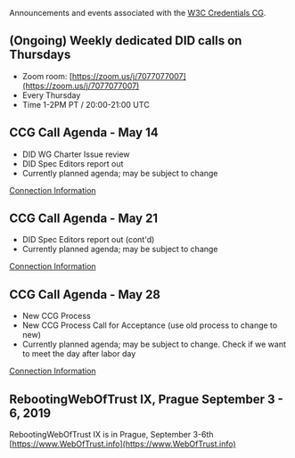 Announcements and events associated with the [W3C Credentials CG](https://w3c-ccg.github.io).

## (Ongoing) Weekly dedicated DID calls on Thursdays

- Zoom room: [https://zoom.us/j/7077077007](https://zoom.us/j/7077077007)
- Every Thursday
- Time 1-2PM PT / 20:00-21:00 UTC

## CCG Call Agenda - May 14
- DID WG Charter Issue review
- DID Spec Editors report out
- Currently planned agenda; may be subject to change

[Connection Information](https://w3c-ccg.github.io)

## CCG Call Agenda - May 21
- DID Spec Editors report out (cont'd)
- Currently planned agenda; may be subject to change

[Connection Information](https://w3c-ccg.github.io)

## CCG Call Agenda - May 28
- New CCG Process
- New CCG Process Call for Acceptance (use old process to change to new)
- Currently planned agenda; may be subject to change. Check if we want to meet the day after labor day

[Connection Information](https://w3c-ccg.github.io)

## RebootingWebOfTrust IX, Prague September 3 - 6, 2019

RebootingWebOfTrust IX is in Prague, September 3-6th [https://www.WebOfTrust.info](https://www.WebOfTrust.info)

